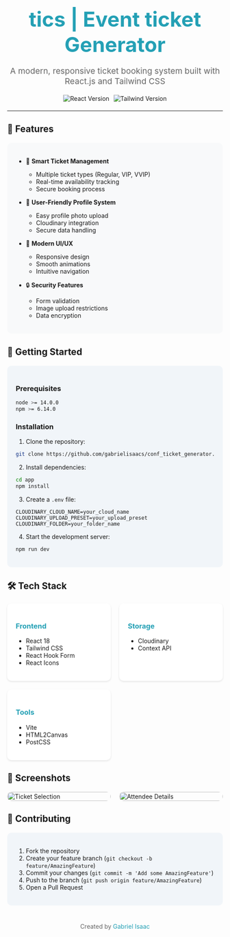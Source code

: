 <div align="center">

  <h1 style="color: #24A0B5; font-size: 3rem; margin: 10px 0;">tics | Event ticket Generator</h1>

  <p style="font-size: 1.2rem; color: #666; margin: 20px 0;">
    A modern, responsive ticket booking system built with React.js and Tailwind CSS
  </p>

  <div style="display: flex; gap: 10px; justify-content: center; margin: 20px 0;">
    <img src="https://img.shields.io/badge/React-18.2.0-61DAFB?style=for-the-badge&logo=react" alt="React Version" />
    <img src="https://img.shields.io/badge/Tailwind-3.4.0-38B2AC?style=for-the-badge&logo=tailwind-css" alt="Tailwind Version" />
  </div>
</div>

---

## 🌟 Features

<div style="background: #f8f9fa; padding: 20px; border-radius: 10px; margin: 20px 0;">

- 🎫 **Smart Ticket Management**
  - Multiple ticket types (Regular, VIP, VVIP)
  - Real-time availability tracking
  - Secure booking process

- 👤 **User-Friendly Profile System**
  - Easy profile photo upload
  - Cloudinary integration
  - Secure data handling

- 🎨 **Modern UI/UX**
  - Responsive design
  - Smooth animations
  - Intuitive navigation

- 🔒 **Security Features**
  - Form validation
  - Image upload restrictions
  - Data encryption
</div>

## 🚀 Getting Started

<div style="background: #f1f5f9; padding: 20px; border-radius: 10px; margin: 20px 0;">

### Prerequisites

```bash
node >= 14.0.0
npm >= 6.14.0
```

### Installation

1. Clone the repository:
```bash
git clone https://github.com/gabrielisaacs/conf_ticket_generator.git
```

2. Install dependencies:
```bash
cd app
npm install
```

3. Create a `.env` file:
```env
CLOUDINARY_CLOUD_NAME=your_cloud_name
CLOUDINARY_UPLOAD_PRESET=your_upload_preset
CLOUDINARY_FOLDER=your_folder_name
```

4. Start the development server:
```bash
npm run dev
```
</div>

## 🛠 Tech Stack

<div style="display: grid; grid-template-columns: repeat(auto-fit, minmax(200px, 1fr)); gap: 20px; margin: 20px 0;">

<div style="background: #fff; padding: 20px; border-radius: 10px; box-shadow: 0 2px 4px rgba(0,0,0,0.1);">
  <h3 style="color: #24A0B5;">Frontend</h3>
  
  - React 18
  - Tailwind CSS
  - React Hook Form
  - React Icons
</div>

<div style="background: #fff; padding: 20px; border-radius: 10px; box-shadow: 0 2px 4px rgba(0,0,0,0.1);">
  <h3 style="color: #24A0B5;">Storage</h3>
  
  - Cloudinary
  - Context API
</div>

<div style="background: #fff; padding: 20px; border-radius: 10px; box-shadow: 0 2px 4px rgba(0,0,0,0.1);">
  <h3 style="color: #24A0B5;">Tools</h3>
  
  - Vite
  - HTML2Canvas
  - PostCSS
</div>
</div>

## 📱 Screenshots

<div style="display: grid; grid-template-columns: repeat(2, 1fr); gap: 20px; margin: 20px 0;">
  <img src="public/screenshot1.png" alt="Ticket Selection" style="width: 100%; border-radius: 10px;" />
  <img src="public/screenshot2.png" alt="Attendee Details" style="width: 100%; border-radius: 10px;" />
</div>

## 🤝 Contributing

<div style="background: #f1f5f9; padding: 20px; border-radius: 10px; margin: 20px 0;">

1. Fork the repository
2. Create your feature branch (`git checkout -b feature/AmazingFeature`)
3. Commit your changes (`git commit -m 'Add some AmazingFeature'`)
4. Push to the branch (`git push origin feature/AmazingFeature`)
5. Open a Pull Request
</div>


<div align="center" style="margin: 40px 0;">
  <p style="color: #666;">
    Created by <a href="https://github.com/gabrielisaacs" style="color: #24A0B5; text-decoration: none;">Gabriel Isaac</a>
  </p>
</div>
